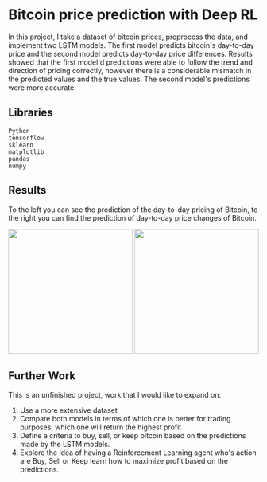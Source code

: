 # Bitcoin price prediction with Deep RL

In this project, I take a dataset of bitcoin prices, preprocess the data, and implement two LSTM models. The first model predicts bitcoin's day-to-day price and the second model predicts day-to-day price differences. Results showed that the first model'd predictions were able to follow the trend and direction of pricing correctly, however there is a considerable mismatch in the predicted values and the true values. The second model's predictions were more accurate.

## Libraries

```
Python
tensorflow
sklearn
matplotlib
pandas
numpy
```

## Results

To the left you can see the prediction of the day-to-day pricing of Bitcoin, to the right you can find the prediction of day-to-day price changes of Bitcoin.
<p align="center">
	<img width="250" src="https://jonaac.github.io/img/lstmprediction.png" />
	<img width="250" src="https://jonaac.github.io/img/lstmchangeprediction.png" />
</p>

## Further Work

This is an unfinished project, work that I would like to expand on:
1. Use a more extensive dataset
2. Compare both models in terms of which one is better for trading purposes, which one will return the highest profit
3. Define a criteria to buy, sell, or keep bitcoin based on the predictions made by the LSTM models.
4. Explore the idea of having a Reinforcement Learning agent who's action are Buy, Sell or Keep learn how to maximize profit based on the predictions.
